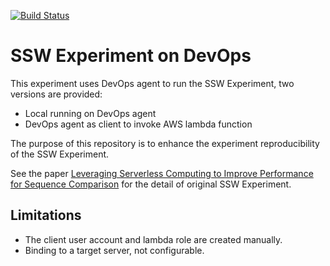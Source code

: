 [![Build Status](https://dev.azure.com/zhaofengshu33/ssw_experiment/_apis/build/status/zhaofeng-shu33.ssw_experiment?branchName=master)](https://dev.azure.com/zhaofengshu33/ssw_experiment/_build/latest?definitionId=1&branchName=master)

# SSW Experiment on DevOps

This experiment uses DevOps agent to run the SSW Experiment, two versions are provided:
* Local running on DevOps agent
* DevOps agent as client to invoke AWS lambda function

The purpose of this repository is to enhance the experiment reproducibility of the SSW Experiment.

See the paper [Leveraging Serverless Computing to Improve Performance for Sequence Comparison](https://github.com/Egria/website/raw/master/Serverless_ParBio_ACM_BCB.pdf) for the detail of original SSW Experiment.

## Limitations
* The client user account and lambda role are created manually.
* Binding to a target server, not configurable.